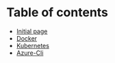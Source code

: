 # Table of contents

* [Initial page](README.md)
* [Docker](docker.md)
* [Kubernetes](kubernetes.md)
* [Azure-Cli](azure-cli.md)
